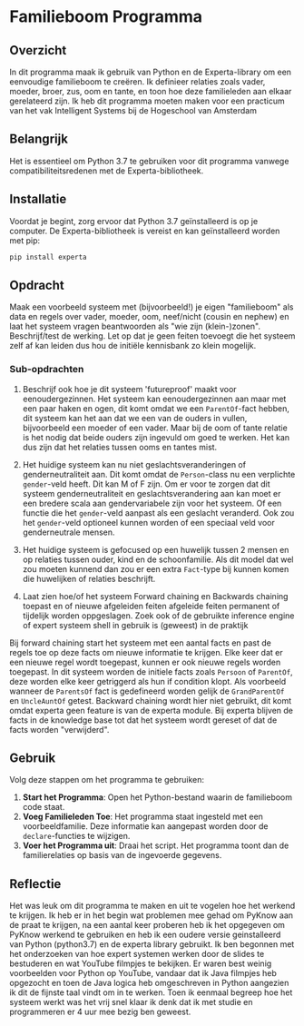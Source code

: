 # Familieboom Programma

## Overzicht
In dit programma maak ik gebruik van Python en de Experta-library om een eenvoudige familieboom te creëren. Ik definieer relaties zoals vader, moeder, broer, zus, oom en tante, en toon hoe deze familieleden aan elkaar gerelateerd zijn. Ik heb dit programma moeten maken voor een practicum van het vak Intelligent Systems bij de Hogeschool van Amsterdam

## Belangrijk
Het is essentieel om Python 3.7 te gebruiken voor dit programma vanwege compatibiliteitsredenen met de Experta-bibliotheek.

## Installatie
Voordat je begint, zorg ervoor dat Python 3.7 geïnstalleerd is op je computer. De Experta-bibliotheek is vereist en kan geïnstalleerd worden met pip:

```bash
pip install experta
```

## Opdracht

Maak een voorbeeld systeem met (bijvoorbeeld!) je eigen "familieboom" als data en regels over vader, moeder, oom, neef/nicht (cousin en nephew) en laat het systeem vragen beantwoorden als "wie zijn (klein-)zonen". Beschrijf/test de werking. Let op dat je geen feiten toevoegt die het systeem zelf af kan leiden dus hou de initiële kennisbank zo klein mogelijk.
### Sub-opdrachten
1. Beschrijf ook hoe je dit systeem 'futureproof' maakt voor eenoudergezinnen.
Het systeem kan eenoudergezinnen aan maar met een paar haken en ogen, dit komt omdat we een `ParentOf`-fact hebben, dit systeem kan het aan dat we een van de ouders in vullen, bijvoorbeeld een moeder of een vader. Maar bij de oom of tante relatie is het nodig dat beide ouders zijn ingevuld om goed te werken. Het kan dus zijn dat het relaties tussen ooms en tantes mist. 

2. Het huidige systeem kan nu niet geslachtsveranderingen of genderneutraliteit aan. Dit komt omdat de `Person`-class nu een verplichte `gender`-veld heeft. Dit kan M of F zijn. 
Om er voor te zorgen dat dit systeem genderneutraliteit en geslachtsverandering aan kan moet er een bredere scala aan gendervariabele zijn voor het systeem. Of een functie die het `gender`-veld aanpast als een geslacht veranderd. Ook zou het `gender`-veld optioneel kunnen worden of een speciaal veld voor genderneutrale mensen. 

3. Het huidige systeem is gefocused op een huwelijk tussen 2 mensen en op relaties tussen ouder, kind en de schoonfamilie. Als dit model dat wel zou moeten kunnend dan zou er een extra `Fact`-type bij kunnen komen die huwelijken of relaties beschrijft. 

4. Laat zien hoe/of het systeem Forward chaining en Backwards chaining toepast en of nieuwe afgeleiden feiten afgeleide feiten permanent of tijdelijk worden oppgeslagen. Zoek ook of de gebruikte inference engine of expert systeem shell in gebruik is (geweest) in de praktijk

Bij forward chaining start het systeem met een aantal facts en past de regels toe op deze facts om nieuwe informatie te krijgen. Elke keer dat er een nieuwe regel wordt toegepast, kunnen er ook nieuwe regels worden toegepast. In dit systeem worden de initiele facts zoals `Persoon` of `ParentOf`, deze worden elke keer getriggerd als hun if condition klopt. Als voorbeeld wanneer de `ParentsOf` fact is gedefineerd worden gelijk de `GrandParentOf` en `UncleAuntOf` getest. 
Backward chaining wordt hier niet gebruikt, dit komt omdat experta geen feature is van de experta module. Bij experta blijven de facts in de knowledge base tot dat het systeem wordt gereset of dat de facts worden "verwijderd". 


## Gebruik
Volg deze stappen om het programma te gebruiken:

1. **Start het Programma**: Open het Python-bestand waarin de familieboom code staat.
2. **Voeg Familieleden Toe**: Het programma staat ingesteld met een voorbeeldfamilie. Deze informatie kan aangepast worden door de `declare`-functies te wijzigen.
3. **Voer het Programma uit**: Draai het script. Het programma toont dan de familierelaties op basis van de ingevoerde gegevens.

## Reflectie
Het was leuk om dit programma te maken en uit te vogelen hoe het werkend te krijgen. Ik heb er in het begin wat problemen mee gehad om PyKnow aan de praat te krijgen, na een aantal keer proberen heb ik het opgegeven om PyKnow werkend te gebruiken en heb ik een oudere versie geinstalleerd van Python (python3.7) en de experta library gebruikt. Ik ben begonnen met het onderzoeken van hoe expert systemen werken door de slides te bestuderen en wat YouTube filmpjes te bekijken. Er waren best weinig voorbeelden voor Python op YouTube, vandaar dat ik Java filmpjes heb opgezocht en toen de Java logica heb omgeschreven in Python aangezien ik dit de fijnste taal vindt om in te werken. Toen ik eenmaal begreep hoe het systeem werkt was het vrij snel klaar ik denk dat ik met studie en programmeren er 4 uur mee bezig ben geweest.


